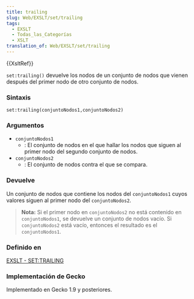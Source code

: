 ```yaml
---
title: trailing
slug: Web/EXSLT/set/trailing
tags:
  - EXSLT
  - Todas_las_Categorías
  - XSLT
translation_of: Web/EXSLT/set/trailing
---
```

{{XsltRef}}

`set:trailing()` devuelve los nodos de un conjunto de nodos que vienen después del primer nodo de otro conjunto de nodos.

### Sintaxis

```
set:trailing(conjuntoNodos1,conjuntoNodos2)
```

### Argumentos

- `conjuntoNodos1`
  - : El conjunto de nodos en el que hallar los nodos que siguen al primer nodo del segundo conjunto de nodos.
- `conjuntoNodos2`
  - : El conjunto de nodos contra el que se compara.

### Devuelve

Un conjunto de nodos que contiene los nodos del `conjuntoNodos1` cuyos valores siguen al primer nodo del `conjuntoNodos2`.

> **Nota:** Si el primer nodo en `conjuntoNodos2` no está contenido en `conjuntoNodos1`, se devuelve un conjunto de nodos vacío. Si `conjuntoNodos2` está vacío, entonces el resultado es el `conjuntoNodos1`.

### Definido en

[EXSLT - SET:TRAILING](http://www.exslt.org/set/functions/trailing/index.html)

### Implementación de Gecko

Implementado en Gecko 1.9 y posteriores.
